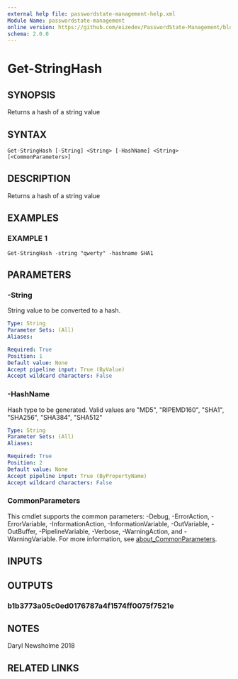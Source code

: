 ```yaml
---
external help file: passwordstate-management-help.xml
Module Name: passwordstate-management
online version: https://github.com/eizedev/PasswordState-Management/blob/master/docs/Get-StringHash.md
schema: 2.0.0
---
```


# Get-StringHash

## SYNOPSIS
Returns a hash of a string value

## SYNTAX

```
Get-StringHash [-String] <String> [-HashName] <String> [<CommonParameters>]
```

## DESCRIPTION
Returns a hash of a string value

## EXAMPLES

### EXAMPLE 1
```
Get-StringHash -string "qwerty" -hashname SHA1
```

## PARAMETERS

### -String
String value to be converted to a hash.

```yaml
Type: String
Parameter Sets: (All)
Aliases:

Required: True
Position: 1
Default value: None
Accept pipeline input: True (ByValue)
Accept wildcard characters: False
```

### -HashName
Hash type to be generated.
Valid values are "MD5", "RIPEMD160", "SHA1", "SHA256", "SHA384", "SHA512"

```yaml
Type: String
Parameter Sets: (All)
Aliases:

Required: True
Position: 2
Default value: None
Accept pipeline input: True (ByPropertyName)
Accept wildcard characters: False
```

### CommonParameters
This cmdlet supports the common parameters: -Debug, -ErrorAction, -ErrorVariable, -InformationAction, -InformationVariable, -OutVariable, -OutBuffer, -PipelineVariable, -Verbose, -WarningAction, and -WarningVariable. For more information, see [about_CommonParameters](http://go.microsoft.com/fwlink/?LinkID=113216).

## INPUTS

## OUTPUTS

### b1b3773a05c0ed0176787a4f1574ff0075f7521e
## NOTES
Daryl Newsholme 2018

## RELATED LINKS
